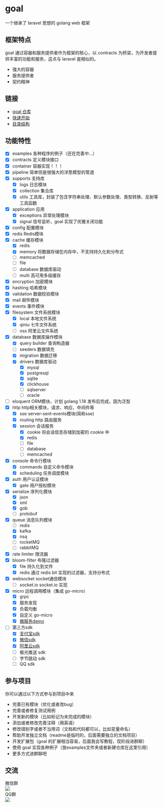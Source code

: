 # goal
一个继承了 laravel 思想的 golang web 框架

## 框架特点
goal 通过容器和服务提供者作为框架的核心，以 contracts 为桥梁，为开发者提供丰富的功能和服务，这点与 laravel 是相似的。
* 强大的容器
* 服务提供者
* 契约精神

## 链接
* [goal 仓库](https://github.com/goal-web/goal)
* [快速开始](https://github.com/goal-web/goal/wiki/%E5%BF%AB%E9%80%9F%E5%BC%80%E5%A7%8B)
* [目录结构](https://github.com/goal-web/goal/wiki/%E7%9B%AE%E5%BD%95%E7%BB%93%E6%9E%84)

## 功能特性

* [x] examples 各种程序的例子（还在完善中...）
* [x] contracts 定义模块接口
* [x] container 容器实现！！！
* [x] pipeline 简单但是很强大的洋葱模型的管道
* [x] supports 支持库
  * [x] logs 日志模块
  * [x] collection 集合库
  * [x] utils 工具库，封装了包含字符串处理、默认参数处理、类型转换、反射等工具函数 
* [x] application 应用
  * [x] exceptions 异常处理模块
  * [x] signal 信号监听，goal 实现了优雅关闭功能
* [x] config 配置模块
* [x] redis Redis模块
* [x] cache 缓存模块
  * [x] redis
  * [x] memory 将数据存储在内存中，不支持持久化和分布式
  * [ ] memcached
  * [ ] file
  * [ ] database 数据库驱动
  * [ ] multi 高可用多级缓存
* [x] encryption 加密模块
* [x] hashing 哈希模块
* [x] validation 数据校验模块
* [x] mail 邮件模块
* [x] events 事件模块
* [x] filesystem 文件系统模块
  * [x] local 本地文件系统
  * [x] qiniu 七牛文件系统
  * [ ] oss 阿里云文件系统
* [x] database 数据库操作模块
  * [x] query builder 查询构造器
  * [ ] seeders 数据填充
  * [x] migration 数据迁移
  * [x] drivers 数据库驱动
    * [x] mysql
    * [x] postgresql
    * [x] sqlite
    * [x] clickhouse
    * [ ] sqlserver
    * [ ] oracle
* [ ] eloquent ORM模块，计划 golang 1.18 发布后完成，因为泛型
* [x] http http相关模块，请求、响应、中间件等
  * [x] sse server-sent-events模块(简称sse)
  * [x] routing http 路由服务
  * [x] session 会话服务
    * [x] cookie 将会话信息存储到加密的 cookie 中
    * [x] redis
    * [ ] file
    * [ ] database
    * [ ] memcached
* [x] console 命令行模块
  * [x] commands 自定义命令模块
  * [x] scheduling 任务调度模块
* [x] auth 用户认证模块
  * [x] gate 用户授权模块
* [x] serialize 序列化模块
  * [x] json
  * [x] xml
  * [x] gob
  * [ ] protobuf
* [x] queue 消息队列模块
  * [ ] redis
  * [x] kafka
  * [x] nsq
  * [ ] rocketMQ
  * [ ] rabbitMQ
* [x] rate limiter 限流器
* [x] bloom-filter 布隆过滤器
  * [x] file 持久化到文件
  * [x] redis 通过 redis bit 实现的过滤器，支持分布式
* [x] websocket socket通信模块
  * [ ] socket.io socket.io 实现
* [x] micro 远程调用模块（集成 go-micro）
  * [x] grpc
  * [x] 服务发现
  * [x] 负载均衡
  * [x] 自定义 go-micro
  * [x] [微服务demo](https://github.com/goal-web/microdemo)
* [ ] 第三方sdk
  * [x] [支付宝sdk](https://github.com/qbhy/goal-alipay)
  * [x] [微信sdk](https://github.com/qbhy/goal-wechat)
  * [x] [阿里云sdk](https://github.com/qbhy/goal-aliyun)
  * [ ] 极光推送 sdk
  * [ ] 字节跳动 sdk
  * [ ] QQ sdk

## 参与项目

你可以通过以下方式参与到项目中来

* 完善已有模块（优化或者改bug）
* 完善或者修复测试用例
* 开发新的模块（比如标记为未完成的模块）
* 添加或者修改完善注释（用英语）
* 修改错别字或者不当用词（文档和代码都可以，比如变量命名）
* 帮助开发独立文档（readme是临时的，后面需要独立的文档项目）
* 开发扩展包（goal 的扩展相当容易，后面我会写教程，现阶段进群聊）
* 使用 goal 实现各种例子（放examples文件夹或者新建仓库在这里引用）
* 更多方式进群聊吧

## 交流
微信群  
<img style="max-width: 200px" src="https://s2.loli.net/2022/03/03/n9jESh6r4e3WQsL.png"/>  
QQ群    
<img style="max-width: 200px" src="https://i.loli.net/2021/10/29/dpLvehizJCX7EUN.jpg"/>
